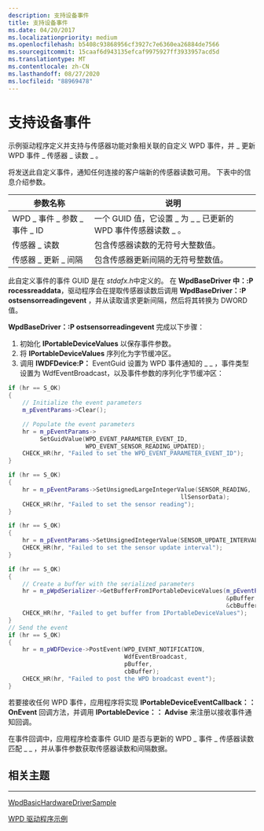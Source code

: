 ```yaml
---
description: 支持设备事件
title: 支持设备事件
ms.date: 04/20/2017
ms.localizationpriority: medium
ms.openlocfilehash: b5408c93868956cf3927c7e6360ea26884de7566
ms.sourcegitcommit: 15caaf6d943135efcaf9975927ff3933957acd5d
ms.translationtype: MT
ms.contentlocale: zh-CN
ms.lasthandoff: 08/27/2020
ms.locfileid: "88969478"
---
```

# <a name="supporting-device-events"></a>支持设备事件


示例驱动程序定义并支持与传感器功能对象相关联的自定义 WPD 事件，并 \_ 更新 WPD 事件 \_ 传感器 \_ 读数 \_ 。

将发送此自定义事件，通知任何连接的客户端新的传感器读数可用。 下表中的信息介绍参数。

| 参数名称                   | 说明                                                         |
|----------------------------------|---------------------------------------------------------------------|
| WPD \_ 事件 \_ 参数 \_ 事件 \_ ID | 一个 GUID 值，它设置 \_ 为 \_ \_ 已更新的 WPD 事件传感器读数 \_ 。          |
| 传感器 \_ 读数                  | 包含传感器读数的无符号大整数值。   |
| 传感器 \_ 更新 \_ 间隔         | 包含传感器更新间隔的无符号整数值。 |



此自定义事件的事件 GUID 是在 *stdafx.h*中定义的。 在 **WpdBaseDriver 中：:P rocessreaddata**，驱动程序会在提取传感器读数后调用 **WpdBaseDriver：:P ostsensorreadingevent** ，并从读取请求更新间隔，然后将其转换为 DWORD 值。

**WpdBaseDriver：:P ostsensorreadingevent** 完成以下步骤：

1.  初始化 **IPortableDeviceValues** 以保存事件参数。
2.  将 **IPortableDeviceValues** 序列化为字节缓冲区。
3.  调用 **IWDFDevice:P：** EventGuid 设置为 WPD 事件通知的 \_ \_ ，事件类型设置为 WdfEventBroadcast，以及事件参数的序列化字节缓冲区：

```cpp
if (hr == S_OK)
{
    // Initialize the event parameters
    m_pEventParams->Clear();

    // Populate the event parameters
    hr = m_pEventParams-> 
         SetGuidValue(WPD_EVENT_PARAMETER_EVENT_ID, 
                      WPD_EVENT_SENSOR_READING_UPDATED);
    CHECK_HR(hr, "Failed to set the WPD_EVENT_PARAMETER_EVENT_ID");
}

if (hr == S_OK)
{
    hr = m_pEventParams->SetUnsignedLargeIntegerValue(SENSOR_READING, 
                                                 llSensorData);
    CHECK_HR(hr, "Failed to set the sensor reading");
}

if (hr == S_OK)
{
    hr = m_pEventParams->SetUnsignedIntegerValue(SENSOR_UPDATE_INTERVAL, dwUpdateInterval);
    CHECK_HR(hr, "Failed to set the sensor update interval");
}

if (hr == S_OK)
{
    // Create a buffer with the serialized parameters
    hr = m_pWpdSerializer->GetBufferFromIPortableDeviceValues(m_pEventParams,  
                                                              &pBuffer,
                                                              &cbBuffer);
    CHECK_HR(hr, "Failed to get buffer from IPortableDeviceValues");
}
// Send the event
if (hr == S_OK)
{
    hr = m_pWDFDevice->PostEvent(WPD_EVENT_NOTIFICATION, 
                                 WdfEventBroadcast, 
                                 pBuffer, 
                                 cbBuffer);
    CHECK_HR(hr, "Failed to post the WPD broadcast event");
}
```

若要接收任何 WPD 事件，应用程序将实现 **IPortableDeviceEventCallback：： OnEvent** 回调方法，并调用 **IPortableDevice：： Advise** 来注册以接收事件通知回调。

在事件回调中，应用程序检查事件 GUID 是否与更新的 WPD \_ 事件 \_ 传感器读数匹配 \_ \_ ，并从事件参数获取传感器读数和间隔数据。

## <a name="span-idrelated_topicsspanrelated-topics"></a><span id="related_topics"></span>相关主题


****
[WpdBasicHardwareDriverSample](the-wpdbasichardwaredriver-sample.md)

[WPD 驱动程序示例](the-wpd-driver-samples.md)










